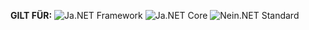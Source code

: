 <Token>**GILT FÜR:** ![Ja](media/yes-icon.png).NET Framework ![Ja](media/yes-icon.png).NET Core ![Nein](media/no-icon.png).NET Standard </Token>